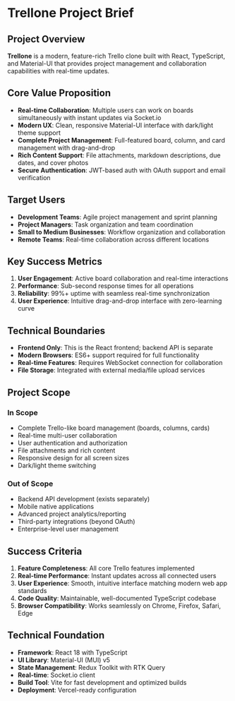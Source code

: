 # Trellone Project Brief

## Project Overview

**Trellone** is a modern, feature-rich Trello clone built with React, TypeScript, and Material-UI that provides project management and collaboration capabilities with real-time updates.

## Core Value Proposition

- **Real-time Collaboration**: Multiple users can work on boards simultaneously with instant updates via Socket.io
- **Modern UX**: Clean, responsive Material-UI interface with dark/light theme support
- **Complete Project Management**: Full-featured board, column, and card management with drag-and-drop
- **Rich Content Support**: File attachments, markdown descriptions, due dates, and cover photos
- **Secure Authentication**: JWT-based auth with OAuth support and email verification

## Target Users

- **Development Teams**: Agile project management and sprint planning
- **Project Managers**: Task organization and team coordination
- **Small to Medium Businesses**: Workflow organization and collaboration
- **Remote Teams**: Real-time collaboration across different locations

## Key Success Metrics

1. **User Engagement**: Active board collaboration and real-time interactions
2. **Performance**: Sub-second response times for all operations
3. **Reliability**: 99%+ uptime with seamless real-time synchronization
4. **User Experience**: Intuitive drag-and-drop interface with zero-learning curve

## Technical Boundaries

- **Frontend Only**: This is the React frontend; backend API is separate
- **Modern Browsers**: ES6+ support required for full functionality
- **Real-time Features**: Requires WebSocket connection for collaboration
- **File Storage**: Integrated with external media/file upload services

## Project Scope

### In Scope

- Complete Trello-like board management (boards, columns, cards)
- Real-time multi-user collaboration
- User authentication and authorization
- File attachments and rich content
- Responsive design for all screen sizes
- Dark/light theme switching

### Out of Scope

- Backend API development (exists separately)
- Mobile native applications
- Advanced project analytics/reporting
- Third-party integrations (beyond OAuth)
- Enterprise-level user management

## Success Criteria

1. **Feature Completeness**: All core Trello features implemented
2. **Real-time Performance**: Instant updates across all connected users
3. **User Experience**: Smooth, intuitive interface matching modern web app standards
4. **Code Quality**: Maintainable, well-documented TypeScript codebase
5. **Browser Compatibility**: Works seamlessly on Chrome, Firefox, Safari, Edge

## Technical Foundation

- **Framework**: React 18 with TypeScript
- **UI Library**: Material-UI (MUI) v5
- **State Management**: Redux Toolkit with RTK Query
- **Real-time**: Socket.io client
- **Build Tool**: Vite for fast development and optimized builds
- **Deployment**: Vercel-ready configuration
